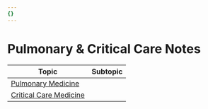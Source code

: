 ```yaml
---
{}
---
```

   
# Pulmonary & Critical Care Notes   
   
| Topic                      | Subtopic |   
| -------------------------- | -------- |   
| [Pulmonary Medicine](./Pulmonary%20Medicine.md)     |          |   
| [Critical Care Medicine](./Critical%20Care%20Medicine.md) |          |